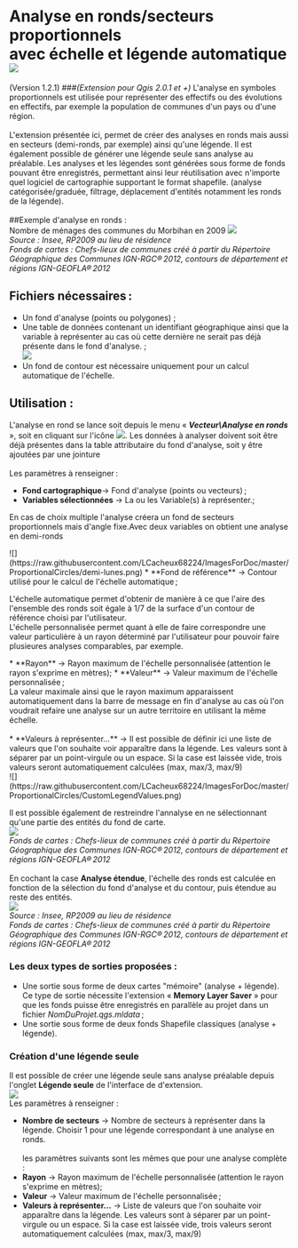  Analyse en ronds/secteurs proportionnels<br>avec échelle et légende automatique 
 ![](https://raw.githubusercontent.com/LCacheux68224/ImagesForDoc/master/ProportionalCircles/iconRonds.png)
===================
(Version 1.2.1) 
###_(Extension pour Qgis 2.0.1 et +)_
L'analyse en symboles proportionnels est utilisée pour représenter des effectifs ou des évolutions en effectifs, par exemple la population de communes d'un pays ou d'une région.<br><br>
L'extension présentée ici, permet de créer des analyses en ronds mais aussi en secteurs (demi-ronds, par exemple) ainsi qu'une légende. Il est également possible de générer une légende seule sans analyse au préalable.
Les analyses et les légendes sont générées sous forme de fonds pouvant être enregistrés, permettant ainsi leur réutilisation avec n'importe quel logiciel de cartographie supportant le format shapefile. (analyse catégorisée/graduée, filtrage, déplacement d'entités notamment les ronds de la légende). <BR>   
##Exemple d'analyse en ronds : <br>Nombre de ménages des communes du Morbihan en 2009
![](https://raw.githubusercontent.com/LCacheux68224/ImagesForDoc/master/ProportionalCircles/ProportionalCircles1_b.png)<br>
_Source : Insee, RP2009 au lieu de résidence_<br>
_Fonds de cartes : Chefs-lieux de communes créé à partir du Répertoire Géographique des Communes IGN-RGC® 2012, contours de département et régions IGN-GEOFLA® 2012_
## Fichiers nécessaires :
* Un fond d'analyse (points ou polygones) ;
* Une table de données contenant un identifiant géographique ainsi que la variable à représenter au cas où cette dernière ne serait pas déjà présente dans le fond d'analyse. ;<br>![](https://raw.githubusercontent.com/LCacheux68224/ImagesForDoc/master/ProportionalCircles/Table.png)
* Un fond de contour est nécessaire uniquement pour un calcul automatique de l'échelle.
 
## Utilisation :
L'analyse en rond se lance soit depuis le menu « **_Vecteur\Analyse en ronds_** »,
soit en cliquant sur l'icône 
![](https://raw.githubusercontent.com/LCacheux68224/ImagesForDoc/master/ProportionalCircles/iconRonds.png). Les données à analyser doivent soit être déjà présentes dans la table attributaire du fond d'analyse, soit y être ajoutées par une jointure<br><br>
Les paramètres à renseigner :
* **Fond cartographique**-> Fond d'analyse (points ou vecteurs) ;
* **Variables sélectionnées** -> La ou les Variable(s) à représenter.; 
<p>En cas de choix multiple l'analyse créera un fond de secteurs proportionnels mais d'angle fixe.Avec deux variables on obtient une analyse en demi-ronds</p>
![](https://raw.githubusercontent.com/LCacheux68224/ImagesForDoc/master/ProportionalCircles/demi-lunes.png)
* **Fond de référence** -> Contour utilisé pour le calcul de l'échelle automatique ;
<p>L'échelle automatique permet d'obtenir de manière à ce que l'aire des l'ensemble des ronds soit égale à 1/7 de la surface d'un contour de référence choisi par l'utilisateur.<br> 
L'échelle personnalisée permet quant à elle de faire correspondre une valeur particulière à un rayon déterminé par l'utilisateur pour pouvoir faire plusieures analyses comparables, par exemple.</p>
* **Rayon** -> Rayon maximum de l'échelle personnalisée (attention le rayon s'exprime en mètres);
* **Valeur** -> Valeur maximum de l'échelle personnalisée ;<br>
La valeur maximale ainsi que le rayon maximum apparaissent automatiquement dans la barre de message en fin d'analyse au cas où l'on voudrait refaire une analyse sur un autre territoire en utilisant la même échelle.<br><br>
* **Valeurs à représenter…** -> Il est possible de définir ici une liste de valeurs que l'on souhaite voir apparaître dans la légende. Les valeurs sont à séparer par un point-virgule ou un espace. Si la case est laissée vide, trois valeurs seront automatiquement calculées (max, max/3, max/9)<br>
![](https://raw.githubusercontent.com/LCacheux68224/ImagesForDoc/master/ProportionalCircles/CustomLegendValues.png)

Il est possible également de restreindre l'annalyse en ne sélectionnant qu'une partie des entités du fond de carte.<br>
![](https://raw.githubusercontent.com/LCacheux68224/ImagesForDoc/master/ProportionalCircles/ProportionalCircles2.png)<br>
_Fonds de cartes : Chefs-lieux de communes créé à partir du Répertoire Géographique des Communes IGN-RGC® 2012, contours de département et régions IGN-GEOFLA® 2012_<br><br>
En cochant la case **Analyse étendue**, l'échelle des ronds est calculée en fonction de la sélection du fond d'analyse et du contour, puis étendue au reste des entités.<br>
![](https://raw.githubusercontent.com/LCacheux68224/ImagesForDoc/master/ProportionalCircles/ProportionalCircles3.png)<br>
_Source : Insee, RP2009 au lieu de résidence_<br>
_Fonds de cartes : Chefs-lieux de communes créé à partir du Répertoire Géographique des Communes IGN-RGC® 2012, contours de département et régions IGN-GEOFLA® 2012_<br>

### Les deux types de sorties proposées : 
* Une sortie sous forme de deux cartes "mémoire" (analyse + légende). Ce type de sortie nécessite l'extension « **Memory Layer Saver** » pour que les fonds puisse être enregistrés en parallèle au projet dans un fichier _NomDuProjet.qgs.mldata_ ;
* Une sortie sous forme de deux fonds Shapefile classiques (analyse + légende).
 
### Création d'une légende seule
Il est possible de créer une légende seule sans analyse préalable depuis l'onglet **Légende seule** de l'interface de d'extension. <br>
![](https://raw.githubusercontent.com/LCacheux68224/ImagesForDoc/master/ProportionalCircles/legendOnly.png)<br>
Les paramètres à renseigner :
* **Nombre de secteurs** -> Nombre de secteurs à représenter dans la légende. Choisir 1 pour une légende correspondant à une analyse en ronds. <br><br>
les paramètres suivants sont les mêmes que pour une analyse complète :
* **Rayon** -> Rayon maximum de l'échelle personnalisée (attention le rayon s'exprime en mètres);
* **Valeur** -> Valeur maximum de l'échelle personnalisée ;<br>
* **Valeurs à représenter…** -> Liste de valeurs que l'on souhaite voir apparaître dans la légende. Les valeurs sont à séparer par un point-virgule ou un espace. Si la case est laissée vide, trois valeurs seront automatiquement calculées (max, max/3, max/9)<br>
